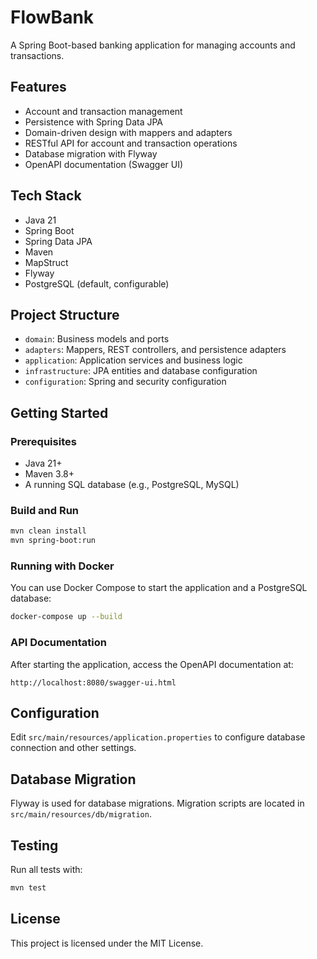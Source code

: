# FlowBank

A Spring Boot-based banking application for managing accounts and transactions.

## Features

- Account and transaction management
- Persistence with Spring Data JPA
- Domain-driven design with mappers and adapters
- RESTful API for account and transaction operations
- Database migration with Flyway
- OpenAPI documentation (Swagger UI)

## Tech Stack

- Java 21
- Spring Boot
- Spring Data JPA
- Maven
- MapStruct
- Flyway
- PostgreSQL (default, configurable)

## Project Structure

- `domain`: Business models and ports
- `adapters`: Mappers, REST controllers, and persistence adapters
- `application`: Application services and business logic
- `infrastructure`: JPA entities and database configuration
- `configuration`: Spring and security configuration

## Getting Started

### Prerequisites

- Java 21+
- Maven 3.8+
- A running SQL database (e.g., PostgreSQL, MySQL)

### Build and Run

```bash
mvn clean install
mvn spring-boot:run
```

### Running with Docker

You can use Docker Compose to start the application and a PostgreSQL database:

```bash
docker-compose up --build
```

### API Documentation

After starting the application, access the OpenAPI documentation at:

```
http://localhost:8080/swagger-ui.html
```

## Configuration

Edit `src/main/resources/application.properties` to configure database connection and other settings.

## Database Migration

Flyway is used for database migrations. Migration scripts are located in `src/main/resources/db/migration`.

## Testing

Run all tests with:

```bash
mvn test
```

## License

This project is licensed under the MIT License.

